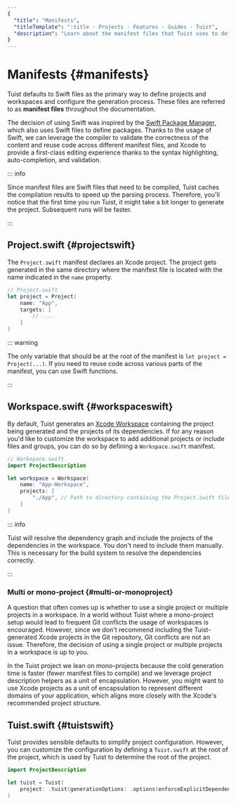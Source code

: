 ```yaml
---
{
  "title": "Manifests",
  "titleTemplate": ":title · Projects · Features · Guides · Tuist",
  "description": "Learn about the manifest files that Tuist uses to define projects and workspaces and configure the generation process."
}
---
```

# Manifests {#manifests}

Tuist defaults to Swift files as the primary way to define projects and workspaces and configure the generation process. These files are referred to as **manifest files** throughout the documentation.

The decision of using Swift was inspired by the [Swift Package Manager](https://www.swift.org/documentation/package-manager/), which also uses Swift files to define packages. Thanks to the usage of Swift, we can leverage the compiler to validate the correctness of the content and reuse code across different manifest files, and Xcode to provide a first-class editing experience thanks to the syntax highlighting, auto-completion, and validation.

::: info
<!-- -->
Since manifest files are Swift files that need to be compiled, Tuist caches the compilation results to speed up the parsing process. Therefore, you'll notice that the first time you run Tuist, it might take a bit longer to generate the project. Subsequent runs will be faster.
<!-- -->
:::

## Project.swift {#projectswift}

The <LocalizedLink href="/references/project-description/structs/project">`Project.swift`</LocalizedLink> manifest declares an Xcode project. The project gets generated in the same directory where the manifest file is located with the name indicated in the `name` property.

```swift
// Project.swift
let project = Project(
    name: "App",
    targets: [
        // ....
    ]
)
```


::: warning
<!-- -->
The only variable that should be at the root of the manifest is `let project = Project(...)`. If you need to reuse code across various parts of the manifest, you can use Swift functions.
<!-- -->
:::

## Workspace.swift {#workspaceswift}

By default, Tuist generates an [Xcode Workspace](https://developer.apple.com/documentation/xcode/projects-and-workspaces) containing the project being generated and the projects of its dependencies. If for any reason you'd like to customize the workspace to add additional projects or include files and groups, you can do so by defining a <LocalizedLink href="/references/project-description/structs/workspace">`Workspace.swift`</LocalizedLink> manifest.

```swift
// Workspace.swift
import ProjectDescription

let workspace = Workspace(
    name: "App-Workspace",
    projects: [
        "./App", // Path to directory containing the Project.swift file
    ]
)
```

::: info
<!-- -->
Tuist will resolve the dependency graph and include the projects of the dependencies in the workspace. You don't need to include them manually. This is necessary for the build system to resolve the dependencies correctly.
<!-- -->
:::

### Multi or mono-project {#multi-or-monoproject}

A question that often comes up is whether to use a single project or multiple projects in a workspace. In a world without Tuist where a mono-project setup would lead to frequent Git conflicts the usage of workspaces is encouraged. However, since we don't recommend including the Tuist-generated Xcode projects in the Git repository, Git conflicts are not an issue. Therefore, the decision of using a single project or multiple projects in a workspace is up to you.

In the Tuist project we lean on mono-projects because the cold generation time is faster (fewer manifest files to compile) and we leverage <LocalizedLink href="/guides/features/projects/code-sharing">project description helpers</LocalizedLink> as a unit of encapsulation. However, you might want to use Xcode projects as a unit of encapsulation to represent different domains of your application, which aligns more closely with the Xcode's recommended project structure.

## Tuist.swift {#tuistswift}

Tuist provides <LocalizedLink href="/contributors/principles.html#default-to-conventions">sensible defaults</LocalizedLink> to simplify project configuration. However, you can customize the configuration by defining a <LocalizedLink href="/references/project-description/structs/tuist">`Tuist.swift`</LocalizedLink> at the root of the project, which is used by Tuist to determine the root of the project.

```swift
import ProjectDescription

let tuist = Tuist(
    project: .tuist(generationOptions: .options(enforceExplicitDependencies: true))
)
```
